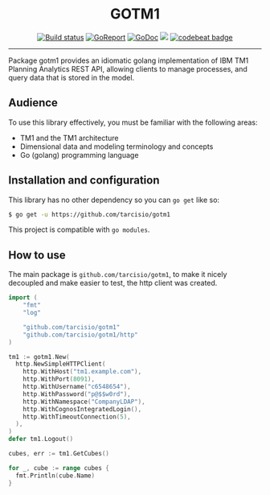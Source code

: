 <h1 align="center">GOTM1</h1>
<p align="center">
  <a href="https://travis-ci.org/tarcisio/gotm1"><img src="https://img.shields.io/travis/tarcisio/gotm1.svg?style=flat-square" alt="Build status"></a>
  <a href="https://goreportcard.com/report/github.com/tarcisio/gotm1"><img src="https://goreportcard.com/badge/github.com/tarcisio/gotm1?style=flat-square&e=2" alt="GoReport"></a>
  <a href="http://godoc.org/github.com/tarcisio/gotm1"><img src="http://img.shields.io/badge/go-documentation-blue.svg?style=flat-square" alt="GoDoc"></a>
  <a href="https://codecov.io/gh/tarcisio/gotm1"><img src="https://img.shields.io/codecov/c/github/tarcisio/gotm1.svg?style=flat-square" /></a>
  <a href="https://codebeat.co/projects/github-com-tarcisio-gotm1-master"><img alt="codebeat badge" src="https://codebeat.co/badges/08cf054c-2b0e-465a-b17e-f6ed34398a59" /></a>
</p>
<hr>

Package gotm1 provides an idiomatic golang implementation of IBM TM1 Planning Analytics REST API,
allowing clients to manage processes, and query data that is stored in the model.

## Audience
To use this library effectively, you must be familiar with the following areas:
* TM1 and the TM1 architecture
* Dimensional data and modeling terminology and concepts
* Go (golang) programming language

## Installation and configuration
This library has no other dependency so you can `go get` like so:

```bash
$ go get -u https://github.com/tarcisio/gotm1
```

This project is compatible with `go modules`.

## How to use
The main package is `github.com/tarcisio/gotm1`, to make it nicely decoupled
and make easier to test, the http client was created.

```go
import (
	"fmt"
	"log"

	"github.com/tarcisio/gotm1"
	"github.com/tarcisio/gotm1/http"
)

tm1 := gotm1.New(
  http.NewSimpleHTTPClient(
    http.WithHost("tm1.example.com"),
    http.WithPort(8091),
    http.WithUsername("c6548654"),
    http.WithPassword("p@$$w0rd"),
    http.WithNamespace("CompanyLDAP"),
    http.WithCognosIntegratedLogin(),
    http.WithTimeoutConnection(5),
  ),
)
defer tm1.Logout()

cubes, err := tm1.GetCubes()

for _, cube := range cubes {
  fmt.Println(cube.Name)
}
```